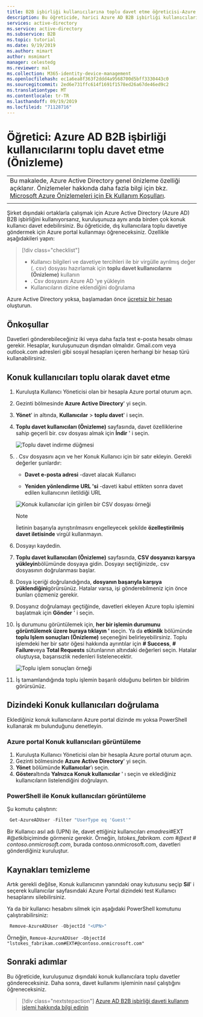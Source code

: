 ```yaml
---
title: B2B işbirliği kullanıcılarına toplu davet etme öğreticisi-Azure Active Directory | Microsoft Docs
description: Bu öğreticide, harici Azure AD B2B işbirliği kullanıcılarına toplu davet göndermek için PowerShell ve CSV dosyasının nasıl kullanılacağını öğreneceksiniz.
services: active-directory
ms.service: active-directory
ms.subservice: B2B
ms.topic: tutorial
ms.date: 9/19/2019
ms.author: mimart
author: msmimart
manager: celestedg
ms.reviewer: mal
ms.collection: M365-identity-device-management
ms.openlocfilehash: ec1a6ea8f363f2ddd4a9568700d5bff3330443c0
ms.sourcegitcommit: 2ed6e731ffc614f1691f1578ed26a67de46ed9c2
ms.translationtype: MT
ms.contentlocale: tr-TR
ms.lasthandoff: 09/19/2019
ms.locfileid: "71128716"
---
```

# <a name="tutorial-bulk-invite-azure-ad-b2b-collaboration-users-preview"></a>Öğretici: Azure AD B2B işbirliği kullanıcılarını toplu davet etme (Önizleme)

|     |
| --- |
| Bu makalede, Azure Active Directory genel önizleme özelliği açıklanır. Önizlemeler hakkında daha fazla bilgi için bkz. [Microsoft Azure Önizlemeleri için Ek Kullanım Koşulları](https://azure.microsoft.com/support/legal/preview-supplemental-terms/).|
|     |


Şirket dışındaki ortaklarla çalışmak için Azure Active Directory (Azure AD) B2B işbirliğini kullanıyorsanız, kuruluşunuza aynı anda birden çok konuk kullanıcı davet edebilirsiniz. Bu öğreticide, dış kullanıcılara toplu davetiye göndermek için Azure portal kullanmayı öğreneceksiniz. Özellikle aşağıdakileri yapın:

> [!div class="checklist"]
> * Kullanıcı bilgileri ve davetiye tercihleri ile bir virgülle ayrılmış değer (. csv) dosyası hazırlamak için **toplu davet kullanıcılarını (Önizleme)** kullanın
> * . Csv dosyasını Azure AD 'ye yükleyin
> * Kullanıcıların dizine eklendiğini doğrulama

Azure Active Directory yoksa, başlamadan önce [ücretsiz bir hesap](https://azure.microsoft.com/free/?WT.mc_id=A261C142F) oluşturun. 

## <a name="prerequisites"></a>Önkoşullar

Davetleri gönderebileceğiniz iki veya daha fazla test e-posta hesabı olması gerekir. Hesaplar, kuruluşunuzun dışından olmalıdır. Gmail.com veya outlook.com adresleri gibi sosyal hesapları içeren herhangi bir hesap türü kullanabilirsiniz.

## <a name="invite-guest-users-in-bulk"></a>Konuk kullanıcıları toplu olarak davet etme

1. Kuruluşta Kullanıcı Yöneticisi olan bir hesapla Azure portal oturum açın.
2. Gezinti bölmesinde **Azure Active Directory**' yi seçin.
3. **Yönet**' in altında, **Kullanıcılar** > **toplu davet**' i seçin.
4. **Toplu davet kullanıcıları (Önizleme)** sayfasında, davet özelliklerine sahip geçerli bir. csv dosyası almak için **İndir** ' i seçin.

    ![Toplu davet indirme düğmesi](media/tutorial-bulk-invite/bulk-invite-button.png)

5. . Csv dosyasını açın ve her Konuk Kullanıcı için bir satır ekleyin. Gerekli değerler şunlardır:

   * **Davet e-posta adresi** -davet alacak Kullanıcı

   * **Yeniden yönlendirme URL 'si** -daveti kabul ettikten sonra davet edilen kullanıcının iletildiği URL

    ![Konuk kullanıcılar için girilen bir CSV dosyası örneği](media/tutorial-bulk-invite/bulk-invite-csv.png)

   > [!NOTE]
   > İletinin başarıyla ayrıştırılmasını engelleyecek şekilde **özelleştirilmiş davet iletisinde** virgül kullanmayın.

6. Dosyayı kaydedin.
7. **Toplu davet kullanıcıları (Önizleme)** sayfasında, **CSV dosyanızı karşıya yükleyin**bölümünde dosyaya gidin. Dosyayı seçtiğinizde,. csv dosyasının doğrulanması başlar. 
8. Dosya içeriği doğrulandığında, **dosyanın başarıyla karşıya yüklendiğini**görürsünüz. Hatalar varsa, işi gönderebilmeniz için önce bunları çözmeniz gerekir.
9. Dosyanız doğrulamayı geçtiğinde, davetleri ekleyen Azure toplu işlemini başlatmak için **Gönder** ' i seçin. 
10. İş durumunu görüntülemek için, **her bir işlemin durumunu görüntülemek üzere buraya tıklayın ' ı**seçin. Ya da **etkinlik** bölümünde **toplu Işlem sonuçları (Önizleme)** seçeneğini belirleyebilirsiniz. Toplu işlemdeki her bir satır öğesi hakkında ayrıntılar için **# Success**, **# Failure**veya **Total Requests** sütunlarının altındaki değerleri seçin. Hatalar oluştuysa, başarısızlık nedenleri listelenecektir.

    ![Toplu işlem sonuçları örneği](media/tutorial-bulk-invite/bulk-operation-results.png)

11. İş tamamlandığında toplu işlemin başarılı olduğunu belirten bir bildirim görürsünüz.

## <a name="verify-guest-users-in-the-directory"></a>Dizindeki Konuk kullanıcıları doğrulama

Eklediğiniz konuk kullanıcıların Azure portal dizinde mı yoksa PowerShell kullanarak mı bulunduğunu denetleyin.

### <a name="view-guest-users-in-the-azure-portal"></a>Azure portal Konuk kullanıcıları görüntüleme

1. Kuruluşta Kullanıcı Yöneticisi olan bir hesapla Azure portal oturum açın.
2. Gezinti bölmesinde **Azure Active Directory**' yi seçin.
3. **Yönet** bölümünde **Kullanıcılar**’ı seçin.
4. **Göster**altında **Yalnızca Konuk kullanıcılar** ' ı seçin ve eklediğiniz kullanıcıların listelendiğini doğrulayın.

### <a name="view-guest-users-with-powershell"></a>PowerShell ile Konuk kullanıcıları görüntüleme

Şu komutu çalıştırın:

```powershell
 Get-AzureADUser -Filter "UserType eq 'Guest'"
```

Bir Kullanıcı asıl adı (UPN) ile, davet ettiğiniz kullanıcıları *emadresi*#EXT #\@*etki*biçiminde görmeniz gerekir. Örneğin, *lstokes_fabrikam. com #\@ext # contoso.onmicrosoft.com*, burada contoso.onmicrosoft.com, davetleri gönderdiğiniz kuruluştur.

## <a name="clean-up-resources"></a>Kaynakları temizleme

Artık gerekli değilse, Konuk kullanıcının yanındaki onay kutusunu seçip **Sil**' i seçerek kullanıcılar sayfasındaki Azure Portal dizindeki test Kullanıcı hesaplarını silebilirsiniz. 

Ya da bir kullanıcı hesabını silmek için aşağıdaki PowerShell komutunu çalıştırabilirsiniz:

```powershell
 Remove-AzureADUser -ObjectId "<UPN>"
```

Örneğin, `Remove-AzureADUser -ObjectId "lstokes_fabrikam.com#EXT#@contoso.onmicrosoft.com"`

## <a name="next-steps"></a>Sonraki adımlar

Bu öğreticide, kuruluşunuz dışındaki konuk kullanıcılara toplu davetler göndereceksiniz. Daha sonra, davet kullanımı işleminin nasıl çalıştığını öğreneceksiniz.

> [!div class="nextstepaction"]
> [Azure AD B2B işbirliği daveti kullanım işlemi hakkında bilgi edinin](redemption-experience.md)

